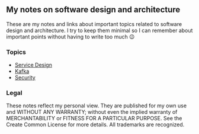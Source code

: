 ## My notes on software design and architecture

These are my notes and links about important topics related to software design and architecture. I try to keep them minimal so I can remember about important points without having to write too much :wink:

### Topics

- [Service Design](service-design-notes.md)
- [Kafka](kafka-notes.md)
- [Security](security-notes.md)

### Legal
These notes reflect my personal view. They are published for my own use and WITHOUT ANY WARRANTY; without even the implied warranty of MERCHANTABILITY or FITNESS FOR A PARTICULAR PURPOSE. See the Create Common License for more details. All trademarks are recognized.
